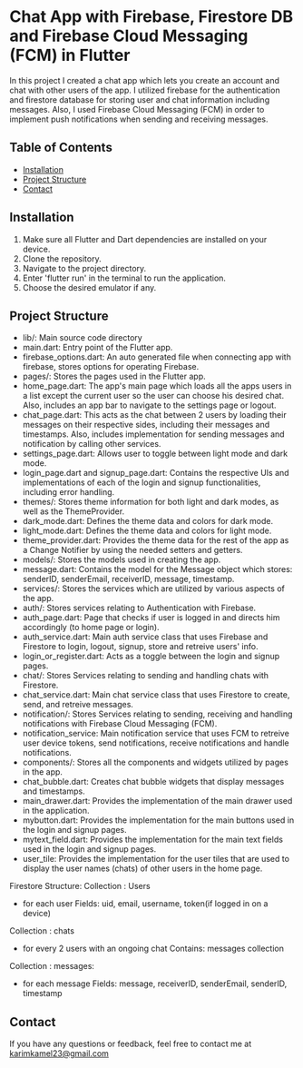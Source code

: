 # Chat App with Firebase, Firestore DB and Firebase Cloud Messaging (FCM) in Flutter

In this project I created a chat app which lets you create an account and chat with other users of the app. I utilized firebase for the authentication and firestore database for storing user and chat information including messages. Also, I used Firebase Cloud Messaging (FCM) in order to implement push notifications when sending and receiving messages.

## Table of Contents

- [Installation](#installation)
- [Project Structure](#project-structure)
- [Contact](#contact)

## Installation

1. Make sure all Flutter and Dart dependencies are installed on your device.
2. Clone the repository.
3. Navigate to the project directory.
4. Enter 'flutter run' in the terminal to run the application.
5. Choose the desired emulator if any.

## Project Structure

- lib/: Main source code directory
- main.dart: Entry point of the Flutter app.
- firebase_options.dart: An auto generated file when connecting app with firebase, stores options for operating Firebase.
- pages/: Stores the pages used in the Flutter app.
- home_page.dart: The app's main page which loads all the apps users in a list except the current user so the user can choose his desired chat. Also, includes an app bar to navigate to the settings page or logout.
- chat_page.dart: This acts as the chat between 2 users by loading their messages on their respective sides, including their messages and timestamps. Also, includes implementation for sending messages and notification by calling other services.
- settings_page.dart: Allows user to toggle between light mode and dark mode.
- login_page.dart and signup_page.dart: Contains the respective UIs and implementations of each of the login and signup functionalities, including error handling.
- themes/: Stores theme information for both light and dark modes, as well as the ThemeProvider.
- dark_mode.dart: Defines the theme data and colors for dark mode.
- light_mode.dart: Defines the theme data and colors for light mode.
- theme_provider.dart: Provides the theme data for the rest of the app as a Change Notifier by using the needed setters and getters.
- models/: Stores the models used in creating the app.
- message.dart: Contains the model for the Message object which stores: senderID, senderEmail, receiverID, message, timestamp.
- services/: Stores the services which are utilized by various aspects of the app.
- auth/: Stores services relating to Authentication with Firebase.
- auth_page.dart: Page that checks if user is logged in and directs him accordingly (to home page or login).
- auth_service.dart: Main auth service class that uses Firebase and Firestore to login, logout, signup, store and retreive users' info.
- login_or_register.dart: Acts as a toggle between the login and signup pages.
- chat/: Stores Services relating to sending and handling chats with Firestore.
- chat_service.dart: Main chat service class that uses Firestore to create, send, and retreive messages.
- notification/: Stores Services relating to sending, receiving and handling notifications with Firebase Cloud Messaging (FCM).
- notification_service: Main notification service that uses FCM to retreive user device tokens, send notifications, receive notifications and handle notifications.
- components/: Stores all the components and widgets utilized by pages in the app.
- chat_bubble.dart: Creates chat bubble widgets that display messages and timestamps.
- main_drawer.dart: Provides the implementation of the main drawer used in the application.
- mybutton.dart: Provides the implementation for the main buttons used in the login and signup pages.
- mytext_field.dart: Provides the implementation for the main text fields used in the login and signup pages.
- user_tile: Provides the implementation for the user tiles that are used to display the user names (chats) of other users in the home page.

Firestore Structure:
Collection : Users
- for each user
Fields: uid, email, username, token(if logged in on a device)

Collection : chats
- for every 2 users with an ongoing chat
Contains: messages collection

Collection : messages:
- for each message
Fields: message, receiverID, senderEmail, senderID, timestamp

## Contact

  If you have any questions or feedback, feel free to contact me at karimkamel23@gmail.com
